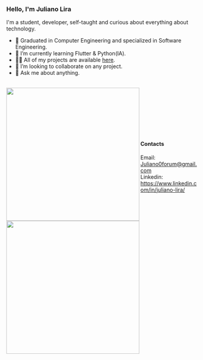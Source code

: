 
### Hello, I'm Juliano Lira

I'm a student, developer, self-taught and curious about everything about technology.

- :school: Graduated in Computer Engineering and specialized in Software Engineering.
- 🌱 I’m currently learning Flutter & Python(IA).
- 👨‍💻 All of my projects are available  [here](https://github.com/julianoBRL?tab=repositories).
- 👯 I’m looking to collaborate on any project.
- 💬 Ask me about anything.

<br>
<img width="350px" align="left" src="https://github-readme-stats.vercel.app/api/top-langs/?username=julianoBRL&layout=compact&theme=tokyonight" />
<img width="350px" align="left" src="https://github-readme-stats.vercel.app/api?username=julianoBRL&layout=compact&show_icons=true&theme=tokyonight" /><br><br><br><br><br><br><br>

#### Contacts
Email: Juliano0forum@gmail.com<br>
Linkedin: https://www.linkedin.com/in/juliano-lira/

